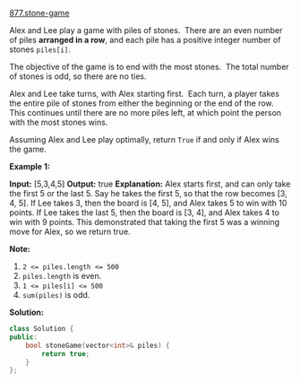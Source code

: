 [877.stone-game](https://leetcode.com/problems/stone-game/)  

Alex and Lee play a game with piles of stones.  There are an even number of piles **arranged in a row**, and each pile has a positive integer number of stones `piles[i]`.

The objective of the game is to end with the most stones.  The total number of stones is odd, so there are no ties.

Alex and Lee take turns, with Alex starting first.  Each turn, a player takes the entire pile of stones from either the beginning or the end of the row.  This continues until there are no more piles left, at which point the person with the most stones wins.

Assuming Alex and Lee play optimally, return `True` if and only if Alex wins the game.

**Example 1:**

**Input:** \[5,3,4,5\]
**Output:** true
**Explanation:** 
Alex starts first, and can only take the first 5 or the last 5.
Say he takes the first 5, so that the row becomes \[3, 4, 5\].
If Lee takes 3, then the board is \[4, 5\], and Alex takes 5 to win with 10 points.
If Lee takes the last 5, then the board is \[3, 4\], and Alex takes 4 to win with 9 points.
This demonstrated that taking the first 5 was a winning move for Alex, so we return true.

**Note:**

1.  `2 <= piles.length <= 500`
2.  `piles.length` is even.
3.  `1 <= piles[i] <= 500`
4.  `sum(piles)` is odd.  



**Solution:**  

```cpp
class Solution {
public:
    bool stoneGame(vector<int>& piles) {
        return true;
    }
};
```
      